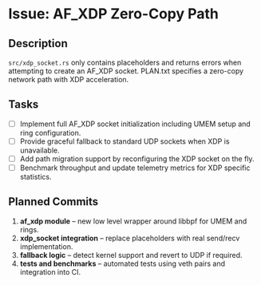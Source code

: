 # Issue: AF_XDP Zero-Copy Path

## Description
`src/xdp_socket.rs` only contains placeholders and returns errors when attempting to create an AF_XDP socket. PLAN.txt specifies a zero-copy network path with XDP acceleration.

## Tasks
- [ ] Implement full AF_XDP socket initialization including UMEM setup and ring configuration.
- [ ] Provide graceful fallback to standard UDP sockets when XDP is unavailable.
- [ ] Add path migration support by reconfiguring the XDP socket on the fly.
- [ ] Benchmark throughput and update telemetry metrics for XDP specific statistics.

## Planned Commits
1. **af_xdp module** – new low level wrapper around libbpf for UMEM and rings.
2. **xdp_socket integration** – replace placeholders with real send/recv implementation.
3. **fallback logic** – detect kernel support and revert to UDP if required.
4. **tests and benchmarks** – automated tests using veth pairs and integration into CI.
